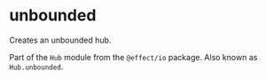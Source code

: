 # unbounded

Creates an unbounded hub.

Part of the `Hub` module from the `@effect/io` package. Also known as `Hub.unbounded`.
